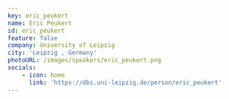 ```yaml
---
key: eric_peukert 
name: Eric Peukert
id: eric_peukert 
feature: false
company: University of Leipzig
city: 'Leipzig , Germany'
photoURL: /images/speakers/eric_peukert.png
socials: 
    - icon: home
      link: 'https://dbs.uni-leipzig.de/person/eric_peukert'
---
```

